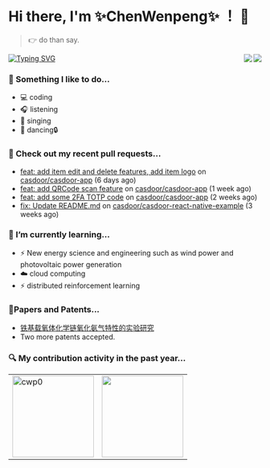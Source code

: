 # Hi there, I'm ✨ChenWenpeng✨ ！ 🤭

> 👉 do than say.

<a href="https://github.com/cwp0/">
  <img align="right" src="https://visitor-badge.laobi.icu/badge?page_id=cwp0.cwp0&left_color=blue&right_color=gray" /> 
</a>

<a href="https://github.com/">
  <img align="center" src="https://readme-typing-svg.demolab.com?font=Fira+Code&pause=1000&width=600&lines=Feeling%20the%20World...%20%20%20%20Coding%20the%20world...&center=true&size=24" alt="Typing SVG" />
</a>

<a href="https://github.com/cwp0/">
  <img align="right" src="https://github-readme-stats.vercel.app/api?username=cwp0&show_icons=true&icon_color=9932cd&text_color=a8a8a8&bg_color=13161B&hide_title=false&hide_border=false" />
</a>

### 🌈 Something I like to do...
- 💻 coding
- 🎧 listening
- 🎤 singing
- 💃 dancing🔒

### 🔨 Check out my recent pull requests...

- [feat: add item edit and delete features, add item logo](https://github.com/casdoor/casdoor-app/pull/4) on [casdoor/casdoor-app](https://github.com/casdoor/casdoor-app) (6 days ago)
- [feat: add QRCode scan feature](https://github.com/casdoor/casdoor-app/pull/3) on [casdoor/casdoor-app](https://github.com/casdoor/casdoor-app) (1 week ago)
- [feat: add some 2FA TOTP code](https://github.com/casdoor/casdoor-app/pull/2) on [casdoor/casdoor-app](https://github.com/casdoor/casdoor-app) (2 weeks ago)
- [fix: Update README.md](https://github.com/casdoor/casdoor-react-native-example/pull/4) on [casdoor/casdoor-react-native-example](https://github.com/casdoor/casdoor-react-native-example) (3 weeks ago)

### 🌱 I’m currently learning...
- ⚡️ New energy science and engineering such as wind power and photovoltaic power generation
- ☁️ cloud computing
- ⚡️ distributed reinforcement learning

### 📃Papers and Patents... 
- [铁基载氧体化学链氧化氨气特性的实验研究](https://xueshu.baidu.com/usercenter/paper/show?paperid=1p7m0c40dn1a04e0491y08w09j317716&site=xueshu_se)
- Two more patents accepted.

### 🔍 My contribution activity in the past year...
<table align="center" >
  <tr>
    <td>
      <a href="https://github.com/cwp0/">
        <img height="162em" src="https://github-profile-summary-cards.vercel.app/api/cards/profile-details?username=cwp0&theme=tokyonight&show_icons=true&icon_color=9932cd&text_color=a8a8a8&bg_color=13161B&hide_title=false&hide_border=false" alt="cwp0" />
      </a>
    </td>
    <td>
      <a href="https://github.com/cwp0/">
        <img height="162em" src="https://github-profile-summary-cards.vercel.app/api/cards/stats?username=cwp0&theme=tokyonight&show_icons=true&icon_color=9932cd&text_color=a8a8a8&bg_color=13161B&hide_title=false&hide_border=false" />
      </a>
    </td>
  </tr>
</table>






